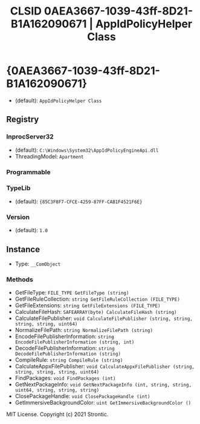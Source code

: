﻿---
title: "CLSID 0AEA3667-1039-43ff-8D21-B1A162090671 | AppIdPolicyHelper Class"
excerpt: What is COM-Object CLSID 0AEA3667-1039-43ff-8D21-B1A162090671?
---

# {0AEA3667-1039-43ff-8D21-B1A162090671}

* (default): `AppIdPolicyHelper Class`

## Registry


### InprocServer32

* (default): `C:\Windows\System32\AppIdPolicyEngineApi.dll`
* ThreadingModel: `Apartment`

### Programmable


### TypeLib

* (default): `{85C3F8F7-CFCE-4259-87FF-CAB1F4521F6E}`

### Version

* (default): `1.0`

## Instance

* Type: `__ComObject`

### Methods

* GetFileType: `FILE_TYPE GetFileType (string)`
* GetFileRuleCollection: `string GetFileRuleCollection (FILE_TYPE)`
* GetFileExtensions: `string GetFileExtensions (FILE_TYPE)`
* CalculateFileHash: `SAFEARRAY(byte) CalculateFileHash (string)`
* CalculateFilePublisher: `void CalculateFilePublisher (string, string, string, string, uint64)`
* NormalizeFilePath: `string NormalizeFilePath (string)`
* EncodeFilePublisherInformation: `string EncodeFilePublisherInformation (string, int)`
* DecodeFilePublisherInformation: `string DecodeFilePublisherInformation (string)`
* CompileRule: `string CompileRule (string)`
* CalculateAppxFilePublisher: `void CalculateAppxFilePublisher (string, string, string, string, uint64)`
* FindPackages: `void FindPackages (int)`
* GetNextPackageInfo: `void GetNextPackageInfo (int, string, string, uint64, string, string, string)`
* ClosePackageHandle: `void ClosePackageHandle (int)`
* GetImmersiveBackgroundColor: `uint GetImmersiveBackgroundColor ()`

MIT License. Copyright (c) 2021 Strontic.


